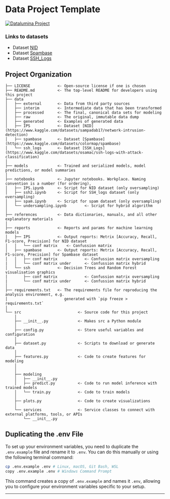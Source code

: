 # Data Project Template

<a target="_blank" href="https://datalumina.com/">
    <img src="https://img.shields.io/badge/Datalumina-Project%20Template-2856f7" alt="Datalumina Project" />
</a>

### Links to datasets
* Dataset [NID](https://www.kaggle.com/datasets/sampadab17/network-intrusion-detection)<br />
* Dataset [Spambase](https://www.kaggle.com/datasets/colormap/spambase)<br />
* Dataset [SSH_Logs](https://www.kaggle.com/datasets/osamac/ssh-logs-with-attack-classification)<br />

## Project Organization

```
├── LICENSE            <- Open-source license if one is chosen
├── README.md          <- The top-level README for developers using this project
├── data
│   ├── external       <- Data from third party sources
│   ├── interim        <- Intermediate data that has been transformed
│   ├── processed      <- The final, canonical data sets for modeling
│   ├── raw            <- The original, immutable data dump
│   ├── generated      <- Examples of generated data 
│   ├── IPS            <- Dataset [NID](https://www.kaggle.com/datasets/sampadab17/network-intrusion-detection)
│   ├── spambase       <- Dataset [Spambase](https://www.kaggle.com/datasets/colormap/spambase)
│   └── ssh_logs       <- Dataset [SSH_Logs](https://www.kaggle.com/datasets/osamac/ssh-logs-with-attack-classification) 
│
├── models             <- Trained and serialized models, model predictions, or model summaries
│
├── notebooks          <- Jupyter notebooks. Workplace. Naming convention is a number (for ordering),
│   ├── IPS.ipynb      <- Script for NID dataset (only oversampling)
│   ├── ssh2.ipynb     <- Script for SSH_logs dataset (only oversampling)
│   ├── spam.ipynb     <- Script for spam dataset (only oversampling)
│   └── undersampling.ipynb        <- Script for hybrid algorithm
│
├── references         <- Data dictionaries, manuals, and all other explanatory materials
│
├── reports            <- Reports and params for machine learning models
│   ├── IPS            <- Output reports: Metrix [Accuracy, Recall, F1-score, Precision] for NID dataset
│   │   └── conf matrix    <- Confussion matrix
│   ├── spambase       <- Output reports: Metrix [Accuracy, Recall, F1-score, Precision] for Spambase dataset
│   │   ├── conf matrix            <- Confussion matrix oversampling
|   │   └── conf matrix under      <- Confussion matrix hybrid
│   └── ssh            <- Decision Trees and Random Forest visualisation graphics
│       ├── conf matrix            <- Confussion matrix oversampling
|       └── conf matrix under      <- Confussion matrix hybrid
│
├── requirements.txt   <- The requirements file for reproducing the analysis environment, e.g.
│                         generated with `pip freeze > requirements.txt`
│
└── src                         <- Source code for this project
    │
    ├── __init__.py             <- Makes src a Python module
    │
    ├── config.py               <- Store useful variables and configuration
    │
    ├── dataset.py              <- Scripts to download or generate data
    │
    ├── features.py             <- Code to create features for modeling
    │
    │    
    ├── modeling                
    │   ├── __init__.py 
    │   ├── predict.py          <- Code to run model inference with trained models          
    │   └── train.py            <- Code to train models
    │
    ├── plots.py                <- Code to create visualizations 
    │
    └── services                <- Service classes to connect with external platforms, tools, or APIs
        └── __init__.py 
```

## Duplicating the .env File
To set up your environment variables, you need to duplicate the `.env.example` file and rename it to `.env`. You can do this manually or using the following terminal command:

```bash
cp .env.example .env # Linux, macOS, Git Bash, WSL
copy .env.example .env # Windows Command Prompt
```

This command creates a copy of `.env.example` and names it `.env`, allowing you to configure your environment variables specific to your setup.

--------
